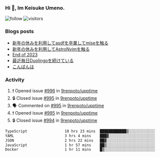 ### Hi 👋, Im Keisuke Umeno.

<!--
**9renpoto/9renpoto** is a ✨ _special_ ✨ repository because its `README.md` (this file) appears on your GitHub profile.

Here are some ideas to get you started:

- 🔭 I’m currently working on ...
- 🌱 I’m currently learning ...
- 👯 I’m looking to collaborate on ...
- 🤔 I’m looking for help with ...
- 💬 Ask me about ...
- 📫 How to reach me: ...
- 😄 Pronouns: ...
- ⚡ Fun fact: ...
-->

![follow](https://img.shields.io/github/followers/9renpoto?label=Follow&style=social)
![visitors](https://komarev.com/ghpvc/?username=9renpoto&label=Profile%20views&color=0e75b6&style=flat)

### Blogs posts

<!-- BLOG-POST-LIST:START -->
- [新年の休みを利用してasdfを卒業してmiseを触る](https://9renpoto.win/entry/2024/01/07/mise)
- [新年の休みを利用してAstroNvimを触る](https://9renpoto.win/entry/2024/01/03/new-year-holidays)
- [End of 2023](https://9renpoto.win/entry/2023/12/31/end)
- [最近毎日Duolingoを続けている](https://9renpoto.win/entry/2023/12/05/duolingo)
- [こんばんは](https://sizu.me/9renpoto/posts/5a0i98779w97)
<!-- BLOG-POST-LIST:END -->

### Activity

<!--START_SECTION:activity-->
1. ❗ Opened issue [#996](https://github.com/9renpoto/upptime/issues/996) in [9renpoto/upptime](https://github.com/9renpoto/upptime)
2. 🔒 Closed issue [#995](https://github.com/9renpoto/upptime/issues/995) in [9renpoto/upptime](https://github.com/9renpoto/upptime)
3. 🗣 Commented on [#995](https://github.com/9renpoto/upptime/issues/995#issuecomment-1890680049) in [9renpoto/upptime](https://github.com/9renpoto/upptime)
4. ❗ Opened issue [#995](https://github.com/9renpoto/upptime/issues/995) in [9renpoto/upptime](https://github.com/9renpoto/upptime)
5. 🔒 Closed issue [#994](https://github.com/9renpoto/upptime/issues/994) in [9renpoto/upptime](https://github.com/9renpoto/upptime)
<!--END_SECTION:activity-->

<!--START_SECTION:waka-->

```txt
TypeScript                 10 hrs 23 mins  ████████████▒░░░░░░░░░░░░   48.88 %
YAML                       3 hrs 4 mins    ███▓░░░░░░░░░░░░░░░░░░░░░   14.47 %
JSON                       2 hrs 22 mins   ██▓░░░░░░░░░░░░░░░░░░░░░░   11.20 %
JavaScript                 1 hr 57 mins    ██▒░░░░░░░░░░░░░░░░░░░░░░   09.25 %
Docker                     1 hr 11 mins    █▒░░░░░░░░░░░░░░░░░░░░░░░   05.61 %
```

<!--END_SECTION:waka-->
